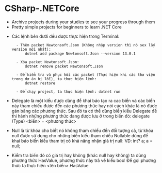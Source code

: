 # CSharp-.NETCore
- Archive projects during your studies to see your progress through them
- Pretty simple projects for beginners to learn .NET Core

* Các lệnh bên dưới đều được thực hiện trong Terminal: 
     
        - Thêm packet Newtonsoft.Json (Không nhập version thì nó sex lấy version mới nhất): 
            dotnet add package Newtonsoft.Json --version 13.0.1
            
        - Xóa packet Newtonsoft.Json: 
            dotnet remove packet Newtonsoft.Json 
     
        - Để kiểm tra và phục hồi các packet (Thực hiện khi các thư viện trong dự án bị lỗi), ta thực hiện lệnh: 
            dotnet restore
        
        - Để chạy project, ta thực hiện lệnh: dotnet run

* Delegate là một kiểu được dùng để khai báo tạo ra cac biến và các biến này tham chiếu được đến các phương thức 
hay nói cách khác là nó được gán bằng các phương thức. Sau đó ta có thể dùng biến kiểu Delegate để thi hành những 
phương thức đang được lưu ở trong biến đó:
                    delegate (Type) <biến> = <phương thức> 

* Null là từ khóa cho biết nó không tham chiếu đến đối tượng cả, từ khóa null được sử dụng cho những biến kiểu tham chiếu
Nullable dùng để khai báo biến kiểu tham trị có khả năng nhận giá trị null: VD: int? a; a = null;

* Kiểm tra biến đó có giá trị hay không (khác null hay không) ta dùng phương thức HasValue, phương thức này trả về kiểu bool
Để gọi phương thức ta thực hiện <tên biến>.HasValue
